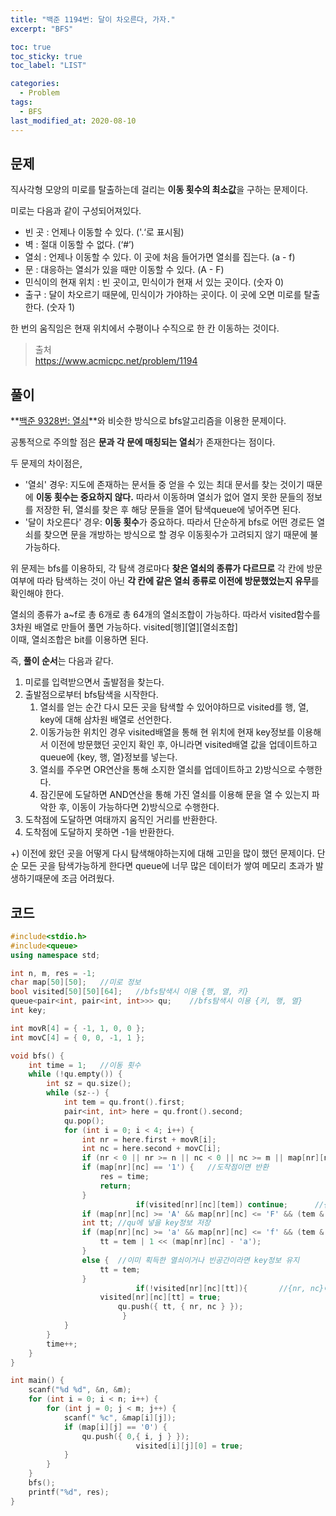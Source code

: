 ```yaml
---
title: "백준 1194번: 달이 차오른다, 가자."
excerpt: "BFS"

toc: true
toc_sticky: true
toc_label: "LIST"

categories:
  - Problem
tags:
  - BFS
last_modified_at: 2020-08-10
---
```

문제  
----------  
직사각형 모양의 미로를 탈출하는데 걸리는 **이동 횟수의 최소값**을 구하는 문제이다.  


미로는 다음과 같이 구성되어져있다.  
* 빈 곳 : 언제나 이동할 수 있다. ('.‘로 표시됨)  
* 벽 : 절대 이동할 수 없다. (‘#’)  
* 열쇠 : 언제나 이동할 수 있다. 이 곳에 처음 들어가면 열쇠를 집는다. (a - f)  
* 문 : 대응하는 열쇠가 있을 때만 이동할 수 있다. (A - F)  
* 민식이의 현재 위치 : 빈 곳이고, 민식이가 현재 서 있는 곳이다. (숫자 0)  
* 출구 : 달이 차오르기 때문에, 민식이가 가야하는 곳이다. 이 곳에 오면 미로를 탈출한다. (숫자 1)  


한 번의 움직임은 현재 위치에서 수평이나 수직으로 한 칸 이동하는 것이다.  

> 출처  
> <https://www.acmicpc.net/problem/1194>  

풀이  
---------  
**[백준 9328번: 열쇠](https://yuksangeun.github.io/problem/bfs-problem5)**와 비슷한 방식으로 bfs알고리즘을 이용한 문제이다.  


공통적으로 주의할 점은 **문과 각 문에 매칭되는 열쇠**가 존재한다는 점이다.  


두 문제의 차이점은,  
* '열쇠' 경우: 지도에 존재하는 문서들 중 얻을 수 있는 최대 문서를 찾는 것이기 때문에 **이동 횟수는 중요하지 않다.** 따라서 이동하며 열쇠가 없어 열지 못한 문들의 정보를 저장한 뒤, 열쇠를 찾은 후 해당 문들을 열어 탐색queue에 넣어주면 된다.  
* '달이 차오른다' 경우: **이동 횟수**가 중요하다. 따라서 단순하게 bfs로 어떤 경로든 열쇠를 찾으면 문을 개방하는 방식으로 할 경우 이동횟수가 고려되지 않기 때문에 불가능하다.  


위 문제는 bfs를 이용하되, 각 탐색 경로마다 **찾은 열쇠의 종류가 다르므로** 각 칸에 방문여부에 따라 탐색하는 것이 아닌 **각 칸에 같은 열쇠 종류로 이전에 방문했었는지 유무**를 확인해야 한다.  


열쇠의 종류가 a~f로 총 6개로 총 64개의 열쇠조합이 가능하다. 따라서 visited함수를 3차원 배열로 만들어 풀면 가능하다. visited[행][열][열쇠조합]  
이때, 열쇠조합은 bit를 이용하면 된다.  


즉, **풀이 순서**는 다음과 같다.  
1. 미로를 입력받으면서 출발점을 찾는다.  
2. 출발점으로부터 bfs탐색을 시작한다.  
	1) 열쇠를 얻는 순간 다시 모든 곳을 탐색할 수 있어야하므로 visited를 행, 열, key에 대해 삼차원 배열로 선언한다.   
	2) 이동가능한 위치인 경우 visited배열을 통해 현 위치에 현재 key정보를 이용해서 이전에 방문했던 곳인지 확인 후, 아니라면 visited배열 값을 업데이트하고 queue에 {key, 행, 열}정보를 넣는다.  
	2) 열쇠를 주우면 OR연산을 통해 소지한 열쇠를 업데이트하고 2)방식으로 수행한다.    
	3) 잠긴문에 도달하면 AND연산을 통해 가진 열쇠를 이용해 문을 열 수 있는지 파악한 후, 이동이 가능하다면 2)방식으로 수행한다.  
3. 도착점에 도달하면 여태까지 움직인 거리를 반환한다.  
4. 도착점에 도달하지 못하면 -1을 반환한다.  


+) 이전에 왔던 곳을 어떻게 다시 탐색해야하는지에 대해 고민을 많이 했던 문제이다. 단순 모든 곳을 탐색가능하게 한다면 queue에 너무 많은 데이터가 쌓여 메모리 초과가 발생하기때문에 조금 어려웠다.  

코드  
---------  
``` c++  
#include<stdio.h>
#include<queue>
using namespace std;

int n, m, res = -1;
char map[50][50];	//미로 정보
bool visited[50][50][64];	//bfs탐색시 이용 {행, 열, 키}
queue<pair<int, pair<int, int>>> qu;	//bfs탐색시 이용 {키, 행, 열}
int key;

int movR[4] = { -1, 1, 0, 0 };
int movC[4] = { 0, 0, -1, 1 };

void bfs() {
	int time = 1;	//이동 횟수
	while (!qu.empty()) {
		int sz = qu.size();
		while (sz--) {
			int tem = qu.front().first;
			pair<int, int> here = qu.front().second;
			qu.pop();
			for (int i = 0; i < 4; i++) {
				int nr = here.first + movR[i];
				int nc = here.second + movC[i];
				if (nr < 0 || nr >= n || nc < 0 || nc >= m || map[nr][nc] == '#') continue;	//이동 불가능 지역경우 pass
				if (map[nr][nc] == '1') {	//도착점이면 반환
					res = time;
					return;
				}
                			if(visited[nr][nc][tem]) continue;		//{nr, nc}위치에 tem이라는 키상태로 이전에 방문한 적이 있으면 pass
				if (map[nr][nc] >= 'A' && map[nr][nc] <= 'F' && (tem & 1 << (map[nr][nc] - 'A')) == 0) continue;	//해당 문에 매칭되는 key없으면 pass
				int tt;	//qu에 넣을 key정보 저장
				if (map[nr][nc] >= 'a' && map[nr][nc] <= 'f' && (tem & 1 << (map[nr][nc] - 'a')) == 0) {	//열쇠 있는 곳이라면 key정보 업데이트
					tt = tem | 1 << (map[nr][nc] - 'a');
				}
				else {	//이미 획득한 열쇠이거나 빈공간이라면 key정보 유지
					tt = tem;
				}
                			if(!visited[nr][nc][tt]){		//{nr, nc}에 tt라는 키상태로 이전에 방문한 적이 없다면, visited갱신 및 qu에 넣기
					visited[nr][nc][tt] = true;
				    	qu.push({ tt, { nr, nc } });
               			 }
			}
		}
		time++;
	}
}

int main() {
	scanf("%d %d", &n, &m);
	for (int i = 0; i < n; i++) {
		for (int j = 0; j < m; j++) {
			scanf(" %c", &map[i][j]);
			if (map[i][j] == '0') {
				qu.push({ 0,{ i, j } });
                			visited[i][j][0] = true;
			}
		}
	}
	bfs();
	printf("%d", res);
}
```  